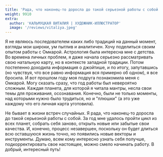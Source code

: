 ```yaml
---
title: 'Рада, что наконец-то доросла до такой серьезной работы с собой'
weight: 9910
extra:
  author: 'КАЛЬМУЦКАЯ ВИТАЛИЯ | ХУДОЖНИК-ИЛЛЮСТРАТОР'
  image: '/reviews/vitaliya.jpeg'
---
```


Я не являюсь последователем каких либо традиций на данный момент, взгляды мои широки, ум пытлив и аналитичен. Хочу поделиться своим опытом работы с Омкарой. Астрология была интересна мне с детства. Во времена личных проблем, я даже начала серьезно рассматривать свою натальную карту, но в контексте западной традиции. Потом постепенно доходила информация о джойтише, и по итогу, запутавшись (но чувствуя, что все равно информация вся примерно об одном), я все бросила. И вот прошлом году моя подруга познакомила меня с Омкарой. Могу сказать сразу, что год работы был невероятно сложным. Каждая планета, для которой я читала мантры, несла свои темы для проживания, осознавания. Конечно, были не только моменты, над которыми нужно было трудиться, но и "плюшки" (а это уже каждому что его личная карта уготовила).

<!-- more -->

Не бывает в жизни встреч случайных. Я рада, что наконец-то доросла до такой серьезной работы с собой. За год мне удалось пройти цикл из всех планет, собрать себя заново, открыть новые или забытые свои качества. И, конечно, процесс незавершен, поскольку он будет длиться всю оставшуюся жизнь точно, но появились новые векторы и инструменты. Думаю, всем кому интересно узнать себя получше, подкорректировать свое настоящее, можно смело начинать работу. В добрый, интересный путь!